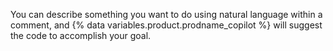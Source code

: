You can describe something you want to do using natural language within a comment, and {% data variables.product.prodname_copilot %} will suggest the code to accomplish your goal.
